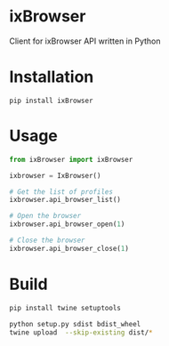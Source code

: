 ixBrowser
=======

Client for ixBrowser API written in Python

Installation
============

```
pip install ixBrowser
```

Usage
=====

```python
from ixBrowser import ixBrowser

ixbrowser = IxBrowser()

# Get the list of profiles
ixbrowser.api_browser_list()

# Open the browser
ixbrowser.api_browser_open(1)

# Close the browser
ixbrowser.api_browser_close(1)
```

Build
=====
```bash
pip install twine setuptools

python setup.py sdist bdist_wheel
twine upload  --skip-existing dist/*
```